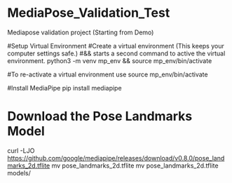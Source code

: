 # MediaPose_Validation_Test
Mediapose validation project (Starting from Demo)


#Setup Virtual Environment
#Create a virtual environment (This keeps your computer settings safe.) 
#&& starts a second command to active the virtual environment.
python3 -m venv mp_env && source mp_env/bin/activate


#To re-activate a virtual environment use
source mp_env/bin/activate

#Install MediaPipe
pip install mediapipe

# Download the Pose Landmarks Model
curl -LJO https://github.com/google/mediapipe/releases/download/v0.8.0/pose_landmarks_2d.tflite
mv pose_landmarks_2d.tflite 
mv pose_landmarks_2d.tflite models/

